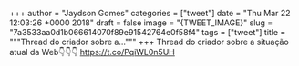 
+++
author = "Jaydson Gomes"
categories = ["tweet"]
date = "Thu Mar 22 12:03:26 +0000 2018"
draft = false
image = "{TWEET_IMAGE}"
slug = "7a3533aa0d1b066614070f89e91542764e0f58f4"
tags = ["tweet"]
title = """Thread do criador sobre a..."""
+++
Thread do criador sobre a situação atual da Web👇👇👇 https://t.co/PqiWL0n5UH

